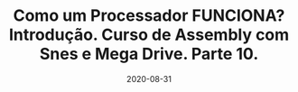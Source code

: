 ---
layout: page
title: "Como um Processador FUNCIONA? Introdução. Curso de Assembly com Snes e Mega Drive. Parte 10."
date: 2020-08-31
type: video
description: Neste vídeo começo a explicar como um processador funciona. A explicação de como as Cpus dos consoles funcionam vão levar alguns vídeos, mas neste vídeo eu começo a mostrar como é a estrutura interna de um processador.
entry_number: 93
youtube_video_id: z_EvnwCBsSI
repository: 0093-curso-assembly-snes-mega-parte10
has_code: false
has_p5: false
tags: [Assembly, Snes, Mega Drive, Romhacking, Cpu, Processdor]
playlists: [Curso de Assembly com Snes e Mega Drive]
permalink: /curso-assembly-snes-mega-parte10/
---